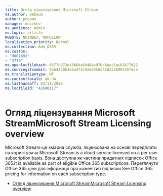```yaml
---
title: Огляд ліцензування Microsoft Stream
ms.author: pebaum
author: pebaum
manager: mnirkhe
ms.audience: Admin
ms.topic: article
ROBOTS: NOINDEX, NOFOLLOW
localization_priority: Normal
ms.collection: Adm_O365
ms.custom:
- "9001693"
- "3770"
ms.openlocfilehash: 6877c073ed366ba0d464a076c6aec5acb3477d22
ms.sourcegitcommit: 9ab422063e5a474c92ed956d42d222b90336fecb
ms.translationtype: MT
ms.contentlocale: uk-UA
ms.lasthandoff: 03/11/2020
ms.locfileid: "42600117"
---
```

# <a name="microsoft-stream-licensing-overview"></a><span data-ttu-id="1d1ed-102">Огляд ліцензування Microsoft Stream</span><span class="sxs-lookup"><span data-stu-id="1d1ed-102">Microsoft Stream Licensing overview</span></span>

<span data-ttu-id="1d1ed-103">Microsoft Stream-це хмарна служба, ліцензована на основі передплати на користувача.</span><span class="sxs-lookup"><span data-stu-id="1d1ed-103">Microsoft Stream is a cloud service licensed on a per user subscription basis.</span></span> <span data-ttu-id="1d1ed-104">Вона доступна як частина придатних підписок Office 365.</span><span class="sxs-lookup"><span data-stu-id="1d1ed-104">It is available as part of eligible Office 365 subscriptions.</span></span> <span data-ttu-id="1d1ed-105">Переглянути Office 365 ціни для інформації про кожен тип підписки.</span><span class="sxs-lookup"><span data-stu-id="1d1ed-105">See Office 365 pricing for information on each subscription type.</span></span>

- [<span data-ttu-id="1d1ed-106">Огляд ліцензування Microsoft Stream</span><span class="sxs-lookup"><span data-stu-id="1d1ed-106">Microsoft Stream Licensing overview</span></span>](https://docs.microsoft.com/stream/license-overview)